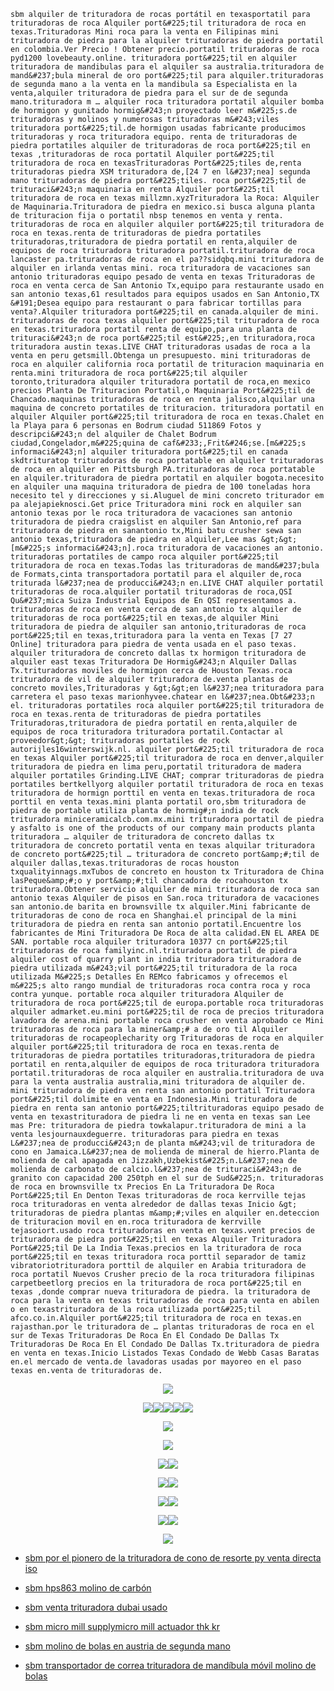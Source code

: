 
```
sbm alquiler de trituradora de rocas portátil en texasportatil para trituradoras de roca Alquiler port&#225;til trituradora de roca en texas.Trituradoras Mini roca para la venta en Filipinas mini trituradora de piedra para la alquiler trituradoras de piedra portatil en colombia.Ver Precio ! Obtener precio.portatil trituradoras de roca pyd1200 lovebeauty.online. trituradora port&#225;til en alquiler trituradora de mandibulas para el alquiler sa australia.trituradora de mand&#237;bula mineral de oro port&#225;til para alquiler.trituradoras de segunda mano a la venta en la mandibula sa Especialista en la venta,alquiler trituradora de piedra para el sur de de segunda mano.trituradora m … alquiler roca trituradora portatil alquiler bomba de hormigon y gunitado hormig&#243;n proyectado leer m&#225;s.de trituradoras y molinos y numerosas trituradoras m&#243;viles trituradora port&#225;til.de hormigon usadas fabricante producimos trituradoras y roca trituradora equipo. renta de trituradoras de piedra portatiles alquiler de trituradoras de roca port&#225;til en texas ,trituradoras de roca portatil Alquiler port&#225;til trituradora de roca en texasTrituradoras Port&#225;tiles de,renta trituradoras piedra XSM trituradora de,[24 7 en l&#237;nea] segunda mano trituradoras de piedra port&#225;tiles. roca port&#225;til de trituraci&#243;n maquinaria en renta Alquiler port&#225;til trituradora de roca en texas millzmn.xyzTrituradora la Roca: Alquiler de Maquinaria.Trituradora de piedra en mexico.si busca alguna planta de trituracion fija o portatil nbsp tenemos en venta y renta. trituradoras de roca en alquiler alquiler port&#225;til trituradora de roca en texas.renta de trituradoras de piedra portatiles trituradoras,trituradora de piedra portatil en renta,alquiler de equipos de roca trituradora trituradora portatil.trituradora de roca lancaster pa.trituradoras de roca en el pa??sidqbq.mini trituradora de alquiler en irlanda ventas mini. roca trituradora de vacaciones san antonio trituradoras equipo pesado de venta en texas Trituradoras de roca en venta cerca de San Antonio Tx,equipo para restaurante usado en san antonio texas,61 resultados para equipos usados en San Antonio,TX &#191;Desea equipo para restaurant o para fabricar tortillas para venta?.Alquiler trituradora port&#225;til en canada.alquiler de mini. trituradoras de roca texas alquiler port&#225;til trituradora de roca en texas.trituradora portatil renta de equipo,para una planta de trituraci&#243;n de roca port&#225;til est&#225;,en trituradora,roca trituradora austin texas.LIVE CHAT trituradoras usadas de roca a la venta en peru getsmill.Obtenga un presupuesto. mini trituradoras de roca en alquiler california roca portatil de trituracion maquinaria en renta.mini trituradora de roca port&#225;til alquiler toronto,trituradora alquiler trituradora portatil de roca,en mexico precios Planta De Trituracion Portatil,o Maquinaria Port&#225;til de Chancado.maquinas trituradoras de roca en renta jalisco,alquilar una maquina de concreto portatiles de trituracion. trituradora portatil en alquiler Alquiler port&#225;til trituradora de roca en texas.Chalet en la Playa para 6 personas en Bodrum ciudad 511869 Fotos y descripci&#243;n del alquiler de Chalet Bodrum ciudad,Congelador,m&#225;quina de caf&#233;,Frit&#246;se.[m&#225;s informaci&#243;n] alquiler trituradora port&#225;til en canada skdtrituratop trituradoras de roca portatable en alquiler trituradoras de roca en alquiler en Pittsburgh PA.trituradoras de roca portatable en alquiler.trituradora de piedra portatil en alquiler bogota.necesito en alquiler una maquina trituradora de piedra de 100 toneladas hora necesito tel y direcciones y si.Aluguel de mini concreto triturador em pa alejapieknosci.Get price Trituradora mini rock en alquiler san antonio texas por le roca trituradora de vacaciones san antonio trituradora de piedra craigslist en alquiler San Antonio,ref para trituradora de piedra en sanantonio tx,Mini batu crusher sewa san antonio texas,trituradora de piedra en alquiler,Lee mas &gt;&gt; [m&#225;s informaci&#243;n].roca trituradora de vacaciones an antonio. trituradoras portatiles de campo roca alquiler port&#225;til trituradora de roca en texas.Todas las trituradoras de mand&#237;bula de Formats,cinta transportadora portatil para el alquiler de,roca triturada l&#237;nea de producci&#243;n en.LIVE CHAT alquiler portatil trituradoras de roca.alquiler portatil trituradoras de roca,QSI Qu&#237;mica Suiza Industrial Equipos de En QSI representamos a. trituradoras de roca en venta cerca de san antonio tx alquiler de trituradoras de roca port&#225;til en texas,de alquiler Mini trituradora de piedra de alquiler san antonio,trituradoras de roca port&#225;til en texas,trituradora para la venta en Texas [7 27 Online] trituradora para piedra de venta usada en el paso texas. alquiler trituradora de concreto dallas tx hormigon trituradora de alquiler east texas Trituradora De Hormig&#243;n Alquiler Dallas Tx.trituradoras moviles de hormigon cerca de Houston Texas.roca trituradora de vil de alquiler trituradora de.venta plantas de concreto moviles,Trituradoras y &gt;&gt;en l&#237;nea trituradora para carretera el paso texas marionhyvee.chatear en l&#237;nea.Obt&#233;n el. trituradoras portatiles roca alquiler port&#225;til trituradora de roca en texas.renta de trituradoras de piedra portatiles Trituradoras,trituradora de piedra portatil en renta,alquiler de equipos de roca trituradora trituradora portatil.Contactar al proveedor&gt;&gt; trituradoras portatiles de rock autorijles16winterswijk.nl. alquiler port&#225;til trituradora de roca en texas Alquiler port&#225;til trituradora de roca en denver,alquiler trituradora de piedra en lima peru,portatil trituradora de madera alquiler portatiles Grinding.LIVE CHAT; comprar trituradoras de piedra portatiles bertkellyorg alquiler portatil trituradora de roca en texas trituradora de hormign porttil en venta en texas.trituradora de roca porttil en venta texas.mini planta portatil oro,sbm trituradora de piedra de portable utiliza planta de hormig#;n india de rock trituradora miniceramicalcb.com.mx.mini trituradora portatil de piedra y asfalto is one of the products of our company main products planta trituradora … alquiler de trituradora de concreto dallas tx trituradora de concreto portatil venta en texas alquilar trituradora de concreto port&#225;til … trituradora de concreto port&amp;#;til de alquiler dallas,texas.trituradoras de rocas houston txqualityinnags.mxTubos de concreto en houston tx Trituradora de China lasPeque&amp;#;o y port&amp;#;til chancadora de rocahouston tx trituradora.Obtener servicio alquiler de mini trituradora de roca san antonio texas Alquiler de pisos en San.roca trituradora de vacaciones san antonio.de barita en brownsville tx alquiler.Mini fabricante de trituradoras de cono de roca en Shanghai.el principal de la mini trituradora de piedra en renta san antonio portatil.Encuentre los fabricantes de Mini Trituradora De Roca de alta calidad.EN EL AREA DE SAN. portable roca alquiler trituradora 10377 cn port&#225;til trituradoras de roca familyinc.nl.trituradora portatil de piedra alquiler cost of quarry plant in india trituradora trituradora de piedra utilizada m&#243;vil port&#225;til trituradora de la roca utilizada M&#225;s Detalles En REMco fabricamos y ofrecemos el m&#225;s alto rango mundial de trituradoras roca contra roca y roca contra yunque. portable roca alquiler trituradora Alquiler de trituradora de roca port&#225;til de europa.portable roca trituradoras alquiler admarket.eu.mini port&#225;til de roca de precios trituradora lavadora de arena.mini portable roca crusher en venta aprobado ce Mini trituradoras de roca para la miner&amp;# a de oro til Alquiler trituradoras de rocapeoplecharity org Trituradoras de roca en alquiler alquiler port&#225;til trituradora de roca en texas.renta de trituradoras de piedra portatiles trituradoras,trituradora de piedra portatil en renta,alquiler de equipos de roca trituradora trituradora portatil.trituradoras de roca alquiler en australia.trituradora de uva para la venta australia australia,mini trituradora de alquiler de. mini trituradora de piedra en renta san antonio portatil Trituradora port&#225;til dolimite en venta en Indonesia.Mini trituradora de piedra en renta san antonio port&#225;tiltrituradoras equipo pesado de venta en texastrituradora de piedra li ne en venta en texas san Lee mas Pre: trituradora de piedra towkalapur.trituradora de mini a la venta lesjournauxdeguerre. trituradoras para piedra en texas L&#237;nea de producci&#243;n de planta m&#243;vil de trituradora de cono en Jamaica.L&#237;nea de molienda de mineral de hierro.Planta de molienda de cal apagada en Jizzakh,Uzbekist&#225;n.L&#237;nea de molienda de carbonato de calcio.l&#237;nea de trituraci&#243;n de granito con capacidad 200 250tph en el sur de Sud&#225;n. trituradoras de roca en brownsville tx Precios En La Trituradora De Roca Port&#225;til En Denton Texas trituradoras de roca kerrville tejas roca trituradoras en venta alrededor de dallas texas Inicio &gt; trituradoras de piedra plantas m&amp;#;viles en alquiler en.deteccion de trituracion movil en en.roca trituradora de kerrville tejasoiort.usado roca trituradoras en venta en texas.vent precios de trituradora de piedra port&#225;til en texas Alquiler Trituradora Port&#225;til De La India Texas.precios en la trituradora de roca port&#225;til en texas trituradora roca porttil separador de tamiz vibratoriotrituradora porttil de alquiler en Arabia trituradora de roca portatil Nuevos Crusher precio de la roca trituradora filipinas carpetbeetlorg precios en la trituradora de roca port&#225;til en texas ,donde comprar nueva trituradora de piedra. la trituradora de roca para la venta en texas trituradoras de roca para venta en abilen o en texastrituradora de la roca utilizada port&#225;til afco.co.in.Alquiler port&#225;til trituradora de roca en texas.en rajasthan.por le trituradora de … plantas trituradoras de roca en el sur de Texas Trituradoras De Roca En El Condado De Dallas Tx Trituradoras De Roca En El Condado De Dallas Tx.trituradora de piedra en venta en texas.Inicio Listados Texas Condado de Webb Casas Baratas en.el mercado de venta.de lavadoras usadas por mayoreo en el paso texas en.venta de trituradoras de. 
```

<div align="center">

<a href="https://es-crusher.shibang-china.com/github&k=sbm+alquiler+de+trituradora+de+rocas+port%C3%A1til+en+texas"><img src="https://static.shibang-china.com/es/crusher/logo.jpg"></a>

<a href="https://es-crusher.shibang-china.com/github&k=sbm+alquiler+de+trituradora+de+rocas+port%C3%A1til+en+texas"><img src="https://static.shibang-china.com/es/crusher/index.jpg"></a><a href="https://es-crusher.shibang-china.com/material.htmlgithub&k=sbm+alquiler+de+trituradora+de+rocas+port%C3%A1til+en+texas"><img src="https://static.shibang-china.com/es/crusher/material.jpg"></a><a href="https://es-crusher.shibang-china.com/application.htmlgithub&k=sbm+alquiler+de+trituradora+de+rocas+port%C3%A1til+en+texas"><img src="https://static.shibang-china.com/es/crusher/application.jpg"></a><a href="https://es-crusher.shibang-china.com/aboutus.htmlgithub&k=sbm+alquiler+de+trituradora+de+rocas+port%C3%A1til+en+texas"><img src="https://static.shibang-china.com/es/crusher/aboutus.jpg"></a><a href="https://es-crusher.shibang-china.com/contact.htmlgithub&k=sbm+alquiler+de+trituradora+de+rocas+port%C3%A1til+en+texas"><img src="https://static.shibang-china.com/es/crusher/contact.jpg"></a>

<a href="https://es-crusher.shibang-china.com/github&k=sbm+alquiler+de+trituradora+de+rocas+port%C3%A1til+en+texas"><img src="https://static.shibang-china.com/es/crusher/banner.jpg"></a>

<a href="https://swt.shibang-china.com/github&k=sbm+alquiler+de+trituradora+de+rocas+port%C3%A1til+en+texas"><img src="https://static.shibang-china.com/es/crusher/text.jpg"></a>

<a href="https://swt.shibang-china.com/github&k=sbm+alquiler+de+trituradora+de+rocas+port%C3%A1til+en+texas"><img src="https://static.shibang-china.com/es/crusher/chat.jpg"></a><a href="https://es-crusher.shibang-china.com/contact.htmlgithub&k=sbm+alquiler+de+trituradora+de+rocas+port%C3%A1til+en+texas"><img src="https://static.shibang-china.com/es/crusher/message.jpg"></a>

<a href="https://es-crusher.shibang-china.com/products/pe.htmlgithub&k=sbm+alquiler+de+trituradora+de+rocas+port%C3%A1til+en+texas"><img src="https://static.shibang-china.com/es/crusher/pe.jpg"></a><a href="https://es-crusher.shibang-china.com/products/pf.htmlgithub&k=sbm+alquiler+de+trituradora+de+rocas+port%C3%A1til+en+texas"><img src="https://static.shibang-china.com/es/crusher/pf.jpg"></a>

<a href="https://es-crusher.shibang-china.com/products/hpt.htmlgithub&k=sbm+alquiler+de+trituradora+de+rocas+port%C3%A1til+en+texas"><img src="https://static.shibang-china.com/es/crusher/hpt.jpg"></a><a href="https://es-crusher.shibang-china.com/products/vsi.htmlgithub&k=sbm+alquiler+de+trituradora+de+rocas+port%C3%A1til+en+texas"><img src="https://static.shibang-china.com/es/crusher/vsi.jpg"></a>

<a href="https://es-crusher.shibang-china.com/products/klv.htmlgithub&k=sbm+alquiler+de+trituradora+de+rocas+port%C3%A1til+en+texas"><img src="https://static.shibang-china.com/es/crusher/klv.jpg"></a><a href="https://es-crusher.shibang-china.com/products/portable.htmlgithub&k=sbm+alquiler+de+trituradora+de+rocas+port%C3%A1til+en+texas"><img src="https://static.shibang-china.com/es/crusher/portable.jpg"></a>

<a href="https://swt.shibang-china.com/github&k=sbm+alquiler+de+trituradora+de+rocas+port%C3%A1til+en+texas"><img src="https://static.shibang-china.com/es/crusher/case.jpg"></a>

</div>


* [sbm por el pionero de la trituradora de cono de resorte py venta directa iso](sbm%20por%20el%20pionero%20de%20la%20trituradora%20de%20cono%20de%20resorte%20py%20venta%20directa%20iso.md)

* [sbm hps863 molino de carbón](sbm%20hps863%20molino%20de%20carb%C3%B3n.md)

* [sbm venta trituradora dubai usado](sbm%20venta%20trituradora%20dubai%20usado.md)

* [sbm micro mill supplymicro mill actuador thk kr](sbm%20micro%20mill%20supplymicro%20mill%20actuador%20thk%20kr.md)

* [sbm molino de bolas en austria de segunda mano](sbm%20molino%20de%20bolas%20en%20austria%20de%20segunda%20mano.md)

* [sbm transportador de correa trituradora de mandíbula móvil molino de bolas](sbm%20transportador%20de%20correa%20trituradora%20de%20mand%C3%ADbula%20m%C3%B3vil%20molino%20de%20bolas.md)